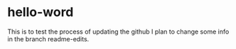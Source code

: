 # hello-word
This is to test the process of updating the github
I plan to change some info in the branch readme-edits.
